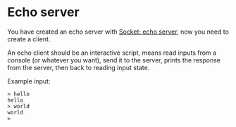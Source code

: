 Echo server
===========

You have created an echo server with [Socket: echo server](../echo-server/README.md), 
now you need to create a client.

An echo client should be an interactive script, means read 
inputs from a console (or whatever you want), send it to
the server, prints the response from the server, then back
to reading input state.

Example input:
```
> hello
hello
> world
world
>
```

